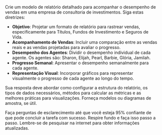 
Crie um modelo de relatório detalhado para acompanhar o desempenho de vendas em uma empresa de consultoria de investimentos. Siga estas diretrizes:

- **Objetivo**: Projetar um formato de relatório para rastrear vendas, especificamente para Títulos, Fundos de Investimento e Seguros de Vida.
- **Acompanhamento de Vendas**: Incluir uma comparação entre as vendas reais e as vendas projetadas para avaliar o progresso.
- **Desempenho dos Agentes**: Dividir o desempenho individual de cada agente. Os agentes são: Sharon, Elijah, Pearl, Barbie, Glória, Jamilah.
- **Progresso Semanal**: Apresentar o desempenho semanalmente para cada agente.
- **Representação Visual**: Incorporar gráficos para representar visualmente o progresso de cada agente ao longo do tempo.

Sua resposta deve abordar como configurar a estrutura do relatório, os tipos de dados necessários, métodos para calcular as métricas e as melhores práticas para visualizações. Forneça modelos ou diagramas de amostra, se útil.

Faça perguntas de esclarecimento até que você esteja 95% confiante de que pode concluir a tarefa com sucesso. Respire fundo e faça isso passo a passo. Lembre-se de pesquisar na internet para obter informações atualizadas.
```